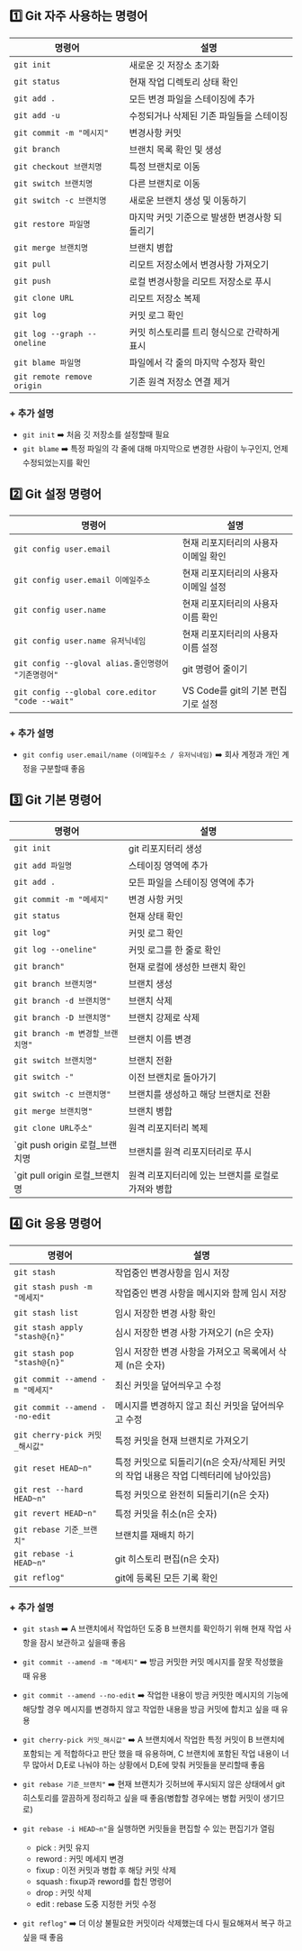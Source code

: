 ## 1️⃣ Git 자주 사용하는 명령어 
| 명령어                | 설명                                 | 
|-----------------------|------------------------------------|
| `git init`           | 새로운 깃 저장소 초기화              |
| `git status`         | 현재 작업 디렉토리 상태 확인          |
| `git add .`          | 모든 변경 파일을 스테이징에 추가       |
| `git add -u`         | 수정되거나 삭제된 기존 파일들을 스테이징      |
| `git commit -m "메시지"` | 변경사항 커밋                       |
| `git branch`         | 브랜치 목록 확인 및 생성             |
| `git checkout 브랜치명` | 특정 브랜치로 이동                  |
| `git switch 브랜치명`         | 다른 브랜치로 이동           |
| `git switch -c 브랜치명`        | 새로운 브랜치 생성 및 이동하기           |
| `git restore 파일명` | 마지막 커밋 기준으로 발생한 변경사항 되돌리기    |
| `git merge 브랜치명`  | 브랜치 병합                         |
| `git pull`           | 리모트 저장소에서 변경사항 가져오기    |
| `git push`           | 로컬 변경사항을 리모트 저장소로 푸시   |
| `git clone URL`      | 리모트 저장소 복제                   |
| `git log`            | 커밋 로그 확인                      |
| `git log --graph --oneline`   | 커밋 히스토리를 트리 형식으로 간략하게 표시    |
| `git blame 파일명`   | 파일에서 각 줄의 마지막 수정자 확인    |
| `git remote remove origin`   | 기존 원격 저장소 연결 제거    |

### + 추가 설명
* `git init` ➡️ 처음 깃 저장소를 설정할때 필요</br>
* `git blame` ➡️ 특정 파일의 각 줄에 대해 마지막으로 변경한 사람이 누구인지, 언제 수정되었는지를 확인</br>


## 2️⃣ Git 설정 명령어
| 명령어                | 설명                                 | 
|-----------------------|------------------------------------|
| `git config user.email`  | 현재 리포지터리의 사용자 이메일 확인          |
| `git config user.email 이메일주소`  | 현재 리포지터리의 사용자 이메일 설정         |
| `git config user.name`     | 현재 리포지터리의 사용자 이름 확인       |
| `git config user.name 유저닉네임`     | 현재 리포지터리의 사용자 이름 설정       |
| `git config --gloval alias.줄인명령어 "기존명령어"`     | git 명령어 줄이기       |
| `git config --global core.editor "code --wait"`     | VS Code를 git의 기본 편집기로 설정       |

### + 추가 설명
* `git config user.email/name (이메일주소 / 유저닉네임)` ➡️ 회사 계정과 개인 계정을 구분할때 좋음


## 3️⃣ Git 기본 명령어
| 명령어                | 설명                                 | 
|-----------------------|------------------------------------|
| `git init`  | git 리포지터리 생성          |
| `git add 파일명`  | 스테이징 영역에 추가         |
| `git add .`     | 모든 파일을 스테이징 영역에 추가       |
| `git commit -m "메세지"`     | 변경 사항 커밋       |
| `git status`     | 현재 상태 확인      |
| `git log"`     | 커밋 로그 확인       |
| `git log --oneline"`     | 커밋 로그를 한 줄로 확인        |
| `git branch"`     | 현재 로컬에 생성한 브랜치 확인     |
| `git branch 브랜치명"`     | 브랜치 생성     |
| `git branch -d 브랜치명"`     | 브랜치 삭제      |
| `git branch -D 브랜치명"`     | 브랜치 강제로 삭제   |
| `git branch -m 변경할_브랜치명"`     | 브랜치 이름 변경       |
| `git switch 브랜치명"`     | 브랜치 전환       |
| `git switch -"`     | 이전 브랜치로 돌아가기       |
| `git switch -c 브랜치명"`     | 브랜치를 생성하고 해당 브랜치로 전환      |
| `git merge 브랜치명"`     | 브랜치 병합       |
| `git clone URL주소"`     | 원격 리포지터리 복제       |
| `git push origin 로컬_브랜치명  | 브랜치를 원격 리포지터리로 푸시       |
| `git pull origin 로컬_브랜치명  | 원격 리포지터리에 있는 브랜치를 로컬로 가져와 병합       |


## 4️⃣ Git 응용 명령어
| 명령어                | 설명                                 | 
|-----------------------|------------------------------------|
| `git stash`  | 작업중인 변경사항을 임시 저장         |
| `git stash push -m "메세지"`  | 작업중인 변경 사항을 메시지와 함께 임시 저장         |
| `git stash list`     | 임시 저장한 변경 사항 확인       |
| `git stash apply "stash@{n}"`     | 심시 저장한 변경 사항 가져오기 (n은 숫자)       |
| `git stash pop "stash@{n}"`     | 임시 저장한 변경 사항을 가져오고 목록에서 삭제 (n은 숫자)  |
| `git commit --amend -m "메세지"`     | 최신 커밋을 덮어씌우고 수정       |
| `git commit --amend --no-edit`     | 메시지를 변경하지 않고 최신 커밋을 덮어씌우고 수정        |
| `git cherry-pick 커밋_해시값"`     | 특정 커밋을 현재 브랜치로 가져오기    |
| `git reset HEAD~n"`     | 특정 커밋으로 되돌리기(n은 숫자/삭제된 커밋의 작업 내용은 작업 디렉터리에 남아있음)      |
| `git rest --hard HEAD~n"`     | 특정 커밋으로 완전히 되돌리기(n은 숫자)       |
| `git revert HEAD~n"`     | 특정 커밋을 취소(n은 숫자)    |
| `git rebase 기준_브랜치"`     | 브랜치를 재배치 하기       |
| `git rebase -i HEAD~n"`     | git 히스토리 편집(n은 숫자)        |
| `git reflog"`     | git에 등록된 모든 기록 확인      |

### + 추가 설명
* `git stash` ➡️ A 브랜치에서 작업하던 도중 B 브랜치를 확인하기 위해 현재 작업 사항을 잠시 보관하고 싶을때 좋음</br>

* `git commit --amend -m "메세지"` ➡️ 방금 커밋한 커밋 메시지를 잘못 작성했을 때 유용</br>

* `git commit --amend --no-edit` ➡️ 작업한 내용이 방금 커밋한 메시지의 기능에 해당할 경우 메시지를 변경하지 않고 작업한 내용을 방금 커밋에 합치고 싶을 때 유용</br>

* `git cherry-pick 커밋_해시값"` ➡️ A 브랜치에서 작업한 특정 커밋이 B 브랜치에 포함되는 게 적합하다고 판단 했을 때 유용하며, C 브랜치에 포함된 작업 내용이 너무 많아서 D,E로 나눠야 하는 상황에서 D,E에 맞춰 커밋들을 분리할때 좋음</br>

* `git rebase 기준_브랜치"` ➡️ 현재 브랜치가 깃허브에 푸시되지 않은 상태에서 git 히스토리를 깔끔하게 정리하고 싶을 때 좋음(병합할 경우에는 병합 커밋이 생기므로)</br>

* `git rebase -i HEAD~n"`을 실행하면 커밋들을 편집할 수 있는 편집기가 열림</br>
    * pick : 커밋 유지</br>
    * reword : 커밋 메세지 변경</br>
    * fixup : 이전 커밋과 병합 후 해당 커밋 삭제</br>
    * squash : fixup과 reword를 합친 명령어</br>
    * drop : 커밋 삭제</br>
    * edit : rebase 도중 지정한 커밋 수정</br>

* `git reflog"` ➡️ 더 이상 불필요한 커밋이라 삭제했는데 다시 필요해져서 복구 하고 싶을 때 좋음</br>
